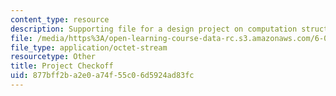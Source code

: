 ```yaml
---
content_type: resource
description: Supporting file for a design project on computation structures.
file: /media/https%3A/open-learning-course-data-rc.s3.amazonaws.com/6-004-computation-structures-spring-2009/877bff2ba2e0a74f55c06d5924ad83fc_projcheckoff.bin
file_type: application/octet-stream
resourcetype: Other
title: Project Checkoff
uid: 877bff2b-a2e0-a74f-55c0-6d5924ad83fc
---
```

